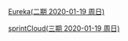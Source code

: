 
[Eureka(二期 2020-01-19 周日)](https://ke.qq.com/webcourse/398381/100558952#taid=4185733393159213&vid=5285890810766677952)

[sprintCloud(三期 2020-01-19 周日)](https://ke.qq.com/webcourse/398381/101809137#taid=7879113209943085&vid=5285890805990925158)    

